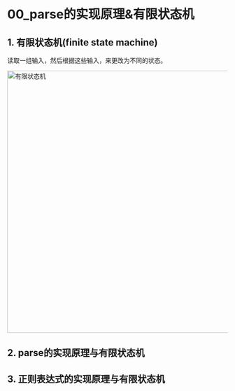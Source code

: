 # 00_parse的实现原理&有限状态机

## 1. 有限状态机(finite state machine)

读取一组输入，然后根据这些输入，来更改为不同的状态。

<img src="https://iamzjt-1256754140.cos.ap-nanjing.myqcloud.com/images/202303230627219.png" width="600" alt="有限状态机"/>

## 2. parse的实现原理与有限状态机

[//]: # (TODO: 画图表示parse的实现过程 并解释)

## 3. 正则表达式的实现原理与有限状态机

[//]: # (/examples/regex/index.js)
[//]: # (/examples/regex/regex.spec.js)
